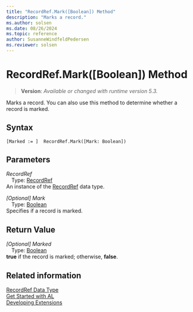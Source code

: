 ```yaml
---
title: "RecordRef.Mark([Boolean]) Method"
description: "Marks a record."
ms.author: solsen
ms.date: 08/26/2024
ms.topic: reference
author: SusanneWindfeldPedersen
ms.reviewer: solsen
---
```

[//]: # (START>DO_NOT_EDIT)
[//]: # (IMPORTANT:Do not edit any of the content between here and the END>DO_NOT_EDIT.)
[//]: # (Any modifications should be made in the .xml files in the ModernDev repo.)
# RecordRef.Mark([Boolean]) Method
> **Version**: _Available or changed with runtime version 5.3._

Marks a record. You can also use this method to determine whether a record is marked.


## Syntax
```AL
[Marked := ]  RecordRef.Mark([Mark: Boolean])
```
## Parameters
*RecordRef*  
&emsp;Type: [RecordRef](recordref-data-type.md)  
An instance of the [RecordRef](recordref-data-type.md) data type.  

*[Optional] Mark*  
&emsp;Type: [Boolean](../boolean/boolean-data-type.md)  
Specifies if a record is marked.  


## Return Value
*[Optional] Marked*  
&emsp;Type: [Boolean](../boolean/boolean-data-type.md)  
**true** if the record is marked; otherwise, **false**.


[//]: # (IMPORTANT: END>DO_NOT_EDIT)
## Related information
[RecordRef Data Type](recordref-data-type.md)  
[Get Started with AL](../../devenv-get-started.md)  
[Developing Extensions](../../devenv-dev-overview.md)